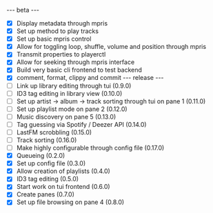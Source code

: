 --- beta ---
- [x] Display metadata through mpris
- [x] Set up method to play tracks
- [x] Set up basic mpris control
- [x] Allow for toggling loop, shuffle, volume and position through mpris
- [x] Transmit properties to playerctl
- [x] Allow for seeking through mpris interface
- [x] Build very basic cli frontend to test backend
- [x] comment, format, clippy and commit
--- release ---
- [ ] Link up library editing through tui (0.9.0)
- [ ] ID3 tag editing in library view (0.10.0)
- [ ] Set up artist -> album -> track sorting through tui on pane 1 (0.11.0)
- [ ] Set up playlist mode on pane 2 (0.12.0)
- [ ] Music discovery on pane 5 (0.13.0)
- [ ] Tag guessing via Spotify / Deezer API (0.14.0)
- [ ] LastFM scrobbling (0.15.0)
- [ ] Track sorting (0.16.0)
- [ ] Make highly configurable through config file (0.17.0)
- [x] Queueing (0.2.0)
- [x] Set up config file (0.3.0)
- [x] Allow creation of playlists (0.4.0)
- [x] ID3 tag editing (0.5.0)
- [x] Start work on tui frontend (0.6.0)
- [x] Create panes (0.7.0)
- [x] Set up file browsing on pane 4 (0.8.0)
